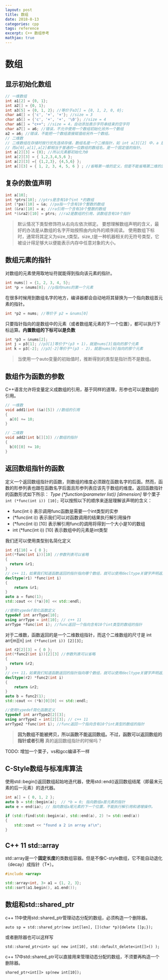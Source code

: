 ```yaml
---
layout: post
title: 数组
date: 2018-8-13
categories: cpp
tags: reference
excerpt: C++ 数组参考
mathjax: true
---
```


# 数组

## 显示初始化数组

``` c++
// 一维数组
int a1[2] = {0, 1};
int a2[] = {0, 1};
int a3[5] = {0, 1, 2}; //等价于a3[] = {0, 1, 2, 0, 0};
char a4[] = {'c', '+', '+'}; //size = 3
char a5[] = {'c', '+', '+', '\0'}; //size = 4
char a6[] = "c++"; //size = 4，自动添加表示字符串结束的空字符
char a7[] = a6; //错误，不允许使用一个数组初始化另外一个数组
a2 = a6; //错误，不能把一个数组直接赋值给另外一个数组。
// 二维数
// 二维数组在存储时按行优先连续存储，数组名是一个二维指针，如 int a[3][2] 中，a 是一个二维指针，
// 而a[0],a[1],a[2]都相当于普通的一位数组的数组名，是一个固定值的指针。
int a[2][3] = {0}; //所以元素都初始化为0
int a[2][3] = { 1,2,3,4,5,6 };
int a[2][3] ={ {1,2,3}, {4,5,6} };
int a[][3] = { 1, 2, 3, 4, 5, 6 } ; //省略第一维的定义，但是不能省略第二维的定义
```

## 复杂的数值声明

``` c++
int a[10];
int *ptrs[10]; //ptrs是含有10个int *的数组
int (*pa)[10] = &a; //pa指一个含有10个整数的数组
int (&ra)[10] = a; //ra引用一个含有10个整数的数组
int *(&ra2)[10] = ptrs; //ra2是数组的引用，该数组含有10个指针
```

> 默认情况下类型修饰符从右向左依次绑定。
> 要想理解数组声明的含义，最好的办法是从数组的名字开始按照由内向外的顺序阅读。
> 使用数组下标时，通常将其定义为size_t类型。size_t是一种机器相关的无符号类型，它被设计得足够大以便能表示内存中任意对象的大小。

## 数组元素的指针

对数组的元素使用取地址符就能得到指向该元素的指针。

```c++
int nums[] = {1, 2, 3, 4, 5};
int *p = &nums[0]; //p指向nums的第一个元素
```

在很多时候用到数组名字的地方，编译器都会自动地将其替换为一个指向数组首元素的指针。

```c++
int *p2 = nums; //等价于 p2 = &nums[0]
```

只要指针指向的是数组中的元素（或者数组尾元素的下一个位置），都可以执行下标运算。**内置数组的下标可以是负数**

```c++
int *p3 = &nums[2];
int j = p3[1]; //p3[1]等价于*(p3 + 1)，就是nums[3]指向的那个元素
int k = p3[-2]; //p3[-2]等价于*(p3 - 2)，就是nums[0]指向的那个元素
```

> 当使用一个auto变量的初始值时，推断得到的类型是指针而不是数组。

## 数组作为函数的参数

C++语言允许将变量定义成数组的引用，基于同样的道理，形参也可以是数组的引用。

``` c++
// 一维数
void add1(int (&a)[5]) //数组的引用
{
  a[0] += 10;
}

// 二维数
void add2(int b[][3]) //数组的指针
{
  b[0][0] += 10;
}
```

## 返回数组指针的函数

定义一个返回数组指针的函数，则数组的维度必须跟在函数名字的后面。然而，函数的形参列表也跟在函数名字后面且形参列表应该先于数组的维度。返回函数指针的函数形式如下所示：
*Type (\*function(parameter list)) [dimension]*
举个栗子
`int (*func(int i)) [10];`
可以按照以下的顺序来逐层理解该声明的含义：

* func(int i) 表示调用func函数是需要一个int类型的实参
* (*func(int i)) 表示我们可以对函数调用的结果执行解引用操作
* (*func(int i)) [10] 表示解引用func的调用将得到一个大小是10的数组
* int (*func(int i)) [10] 表示数组中的元素是int类型

我们还可以使用类型别名简化定义

``` c++
int r1[10] = { 0 };
int(*func(int i))[10] //参数列表可以省略
{
  return &r1;
}
// c++ 11，如果我们知道函数返回的指针指向哪个数组，就可以使用decltype关键字声明返回类型
decltype(r1) *func(int i)
{
    return &r1;
}
auto a = func(1);
std::cout << (*a)[0] << std::endl;

//使用typedef简化函数定义
typedef int arrType[10]; 
using arrType = int[10]; // c++ 11
arrType *func(int i); //func返回一个指向含有10个int类型的数组的指针
```

对于二维数，函数返回的是一个二维数组指针，而这个二维数组的尺寸是 int arr[m][n]
`int (*func(int i)) [2][3];`

```c++
int r2[2][3] = { 0 };
int(*func2(int i))[2][3] //参数列表可以省略
{
  return &r2;
}
// c++ 11，如果我们知道函数返回的指针指向哪个数组，就可以使用decltype关键字声明返回类型
decltype(r2) *func2(int i)
{
    return &r2;
}
auto b = func2(1);
std::cout << (*b)[0][0] << std::endl;

//使用typedef简化函数定义
typedef int arrType2[2][3]; 
using arrType2 = int[2][3]; // c++ 11
arrType2 *func(int i); //func返回一个指向含有10个int类型的数组的指针
```

> **因为数组不能被拷贝，所以函数不能返回数组。不过，函数可以返回数组的指针或者引用**
> 真的返回数组指针的时候吗？

TODO: 增加一个栗子，vs和gcc编译不一样

## C-Style数组与标准库算法

使用std::begin()返回数组起始地迭代器，使用std::end()返回数组结尾（即最末元素的后一元素）的迭代器。

``` c++
int a[] = { 0, 1, 2 };
auto b = std::begin(a);  // *b = 0; 指向数组a首元素的指针
auto e = end(ia); // 指向数组a尾元素的下一个位置，不能执行解引用和递增操作。

if (std::find(std::begin(a), std::end(a), 2) != std::end(a)) 
{
    std::cout << "found a 2 in array a!\n";
}
```

## C++ 11 std::array

std::array是一个**固定长度**的类数组容器。但是不像C-style数组，它不能自动退化（decay）成指针（T*）。

``` c++
#include <array>

std::array<int, 3> a1 = {1, 2, 3};
std::sort(a1.begin(), a1.end());
```

## 数组和std::shared_ptr

c++ 11中使用std::shared_ptr管理动态分配的数组，必须构造一个删除器。

`auto sp = std::shared_ptr(new int[len], [](char *p){delete []p;});`

或者删除器也可以这样写

`std::shared_ptr<int> sp( new int[10], std::default_delete<int[]>() );`

c++ 17中std::shared_ptr可以直接用来管理动态分配的数组，不须要再构造一个删除器。

`shared_ptr<int[]> sp(new int[10]);`